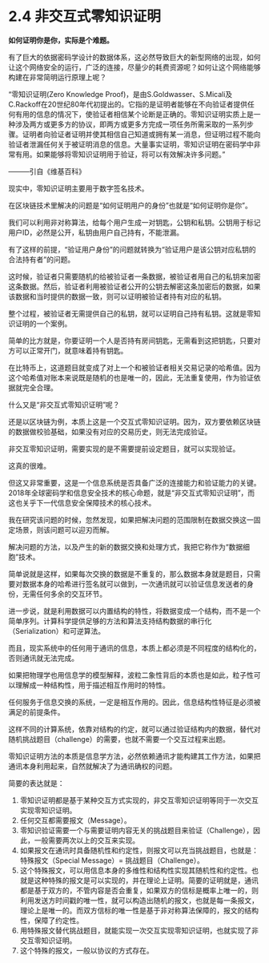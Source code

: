 # 2.4 非交互式零知识证明

**如何证明你是你，实际是个难题。**

有了巨大的依据密码学设计的数据体系，这必然导致巨大的新型网络的出现，如何让这个网络安全的运行，广泛的连接，尽量少的耗费资源呢？如何让这个网络能够构建在非常简明运行原理上呢？

“零知识证明(Zero Knowledge Proof)，是由S.Goldwasser、S.Micali及C.Rackoff在20世纪80年代初提出的。它指的是证明者能够在不向验证者提供任何有用的信息的情况下，使验证者相信某个论断是正确的。零知识证明实质上是一种涉及两方或更多方的协议，即两方或更多方完成一项任务所需采取的一系列步骤。证明者向验证者证明并使其相信自己知道或拥有某一消息，但证明过程不能向验证者泄漏任何关于被证明消息的信息。大量事实证明，零知识证明在密码学中非常有用。如果能够将零知识证明用于验证，将可以有效解决许多问题。”

———引自《维基百科》

现实中，零知识证明主要用于数字签名技术。

在区块链技术里解决的问题是“如何证明用户的身份”也就是“如何证明你是你”。

我们可以利用非对称算法，给每个用户生成一对钥匙，公钥和私钥。公钥用于标记用户ID，必然是公开，私钥由用户自己持有，不能泄漏。

有了这样的前提，“验证用户身份”的问题就转换为“验证用户是该公钥对应私钥的合法持有者”的问题。

这时候，验证者只需要随机的给被验证者一条数据，被验证者用自己的私钥来加密这条数据。然后，验证者利用被验证者公开的公钥去解密这条加密后的数据，如果该数据和当时提供的数据一致，则可以证明被验证者持有对应的私钥。

整个过程，被验证者无需提供自己的私钥，就可以证明自己持有私钥。这就是零知识证明的一个案例。

简单的比方就是，你要证明一个人是否持有房间钥匙，无需看到这把钥匙，只要对方可以正常开门，就意味着持有钥匙。

在比特币上，这道题目就变成了对上一个和被验证者相关交易记录的哈希值。因为这个哈希值对账本来说既是随机的也是唯一的，因此，无法重复使用，作为验证依据就完全合理。

什么又是“非交互式零知识证明”呢？

还是以区块链为例，本质上这是一个交互式零知识证明。因为，双方要依赖区块链的数据做校验基础，如果没有对应的交易历史，则无法完成验证。

非交互零知识证明，需要实现的是不需要提前设定题目，就可以实现验证。

这真的很难。

但这又非常重要，这是一个信息系统是否具备广泛的连接能力和验证能力的关键。2018年全球密码学和信息安全技术的核心命题，就是“非交互式零知识证明”，而这也关乎下一代信息安全保障技术的核心技术。

我在研究该问题的时候，忽然发现，如果把解决问题的范围限制在数据交换这一固定场景，则该问题可以迎刃而解。

解决问题的方法，以及产生的新的数据交换和处理方式，我把它称作为“数据细胞”技术。

简单说就是这样，如果每次交换的数据是不重复的，那么数据本身就是题目，只需要对数据本身的哈希进行签名就可以做到，一次通讯就可以验证信息发送者的身份，无需任何多余的交互环节。

进一步说，就是利用数据可以内置结构的特性，将数据变成一个结构，而不是一个简单序列。计算科学提供足够的方法和算法支持结构数据的串行化（Serialization）和可逆算法。

而且，现实系统中的任何用于通讯的信息，本质上都必须是不同程度的结构化的，否则通讯就无法完成。

如果把物理学也用信息学的模型解释，波粒二象性背后的本质也是如此，粒子性可以理解成一种结构性，用于描述相互作用时的特性。

任何服务于信息交换的系统，一定是相互作用的。因此，信息结构性特征是必须被满足的前提条件。

这样不同的计算系统，依靠对结构的约定，就可以通过验证结构内的数据，替代对随机挑战题目（challenge）的需要，也就不需要一个交互过程来出题。

零知识证明方法的本质是信息学方法，必然依赖通讯才能构建其工作方法，如果把通讯本身利用起来，自然就解决了为通讯确权的问题。

简要的表达就是：

1.  零知识证明都是基于某种交互方式实现的，非交互零知识证明等同于一次交互实现零知识证明。
2.  任何交互都需要报文（Message）。
3.  零知识验证需要一个与需要证明内容无关的挑战题目来验证（Challenge），因此，一般需要两次以上的交互来实现。
4.  如果报文在通讯时具备随机性和约定性，则报文可以充当挑战题目，也就是：特殊报文（Special Message）= 挑战题目（Challenge）。
5.  这个特殊报文，可以用信息本身的多维性和结构性实现其随机性和约定性。也就是这种特殊的报文是可以实现的，并在理论上证明。简要的证明就是，通讯都是基于双方的，不管内容是否会重复，如果双方的信标是概率上唯一的，则利用发送方时间戳的唯一性，就可以构造出随机的报文，也就是每一条报文，理论上是唯一的。而双方信标的唯一性是基于非对称算法保障的，报文的结构性，保障了约定性。
6.  用特殊报文替代挑战题目，就能实现一次交互实现零知识证明，也就实现了非交互零知识证明。
7.  这个特殊的报文，一般以协议的方式存在。

